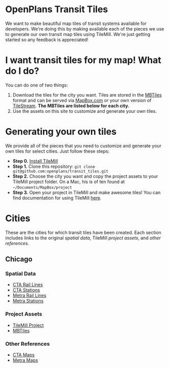 # OpenPlans Transit Tiles
We want to make beautiful map tiles of transit systems available for developers. We're doing this by making available each of the pieces we use to generate our own transit map tiles using TileMill. We're just getting started so any feedback is appreciated!

# I want transit tiles for my map! What do I do?
You can do one of two things:

1. Download the tiles for the city you want. Tiles are stored in the [MBTiles](http://mapbox.com/mbtiles-spec/) format and can be served via [MapBox.com](http://mapbox.com/) or your own version of [TileStream](https://github.com/mapbox/tilestream). **The MBTiles are listed below for each city.**
2. Use the assets on this site to customize and generate your own tiles.


# Generating your own tiles
We provide all of the pieces that you need to customize and generate your own tiles for select cities. Just follow these steps:

* **Step 0.** [Install TileMill](http://mapbox.com/tilemill/docs/mac-install/)
* **Step 1.** Clone this repository: `git clone git@github.com:openplans/transit_tiles.git`
* **Step 2.** Choose the city you want and copy the project assets to your TileMill project folder. On a Mac, his is of ten found at `~/Documents/MapBox/project`
* **Step 3.** Open your project in TileMill and make awesome tiles! You can find documentation for using TileMill [here](http://mapbox.com/tilemill/docs/).

# Cities
These are the cities for which transit tiles have been created. Each section includes links to the original _spatial data_, TileMill _project assets_, and _other references_.

## Chicago

### Spatial Data
* [CTA Rail Lines](https://data.cityofchicago.org/Transportation/CTA-L-Rail-Lines-Shapefile/53r7-y88m)
* [CTA Stations](https://data.cityofchicago.org/Transportation/CTA-L-Rail-Stations-Shapefile/vmyy-m9qj)
* [Metra Rail Lines](https://data.cityofchicago.org/Transportation/Metra-Lines/q8wx-dznq)
* [Metra Stations](https://data.cityofchicago.org/Transportation/Metra-Stations/nqm8-q2ym)

### Project Assets
* [TileMill Project](http://github.com/openplans/transit_tiles/tree/master/assets/chicago)
* [MBTiles](http://s3.amazonaws.com/transit_tiles/chicago/chicago.mbtiles)

### Other References
* [CTA Maps](http://www.transitchicago.com/maps/)
* [Metra Maps](http://metrarail.com/content/metra/en/home/maps_schedules/metra_system_map.html)